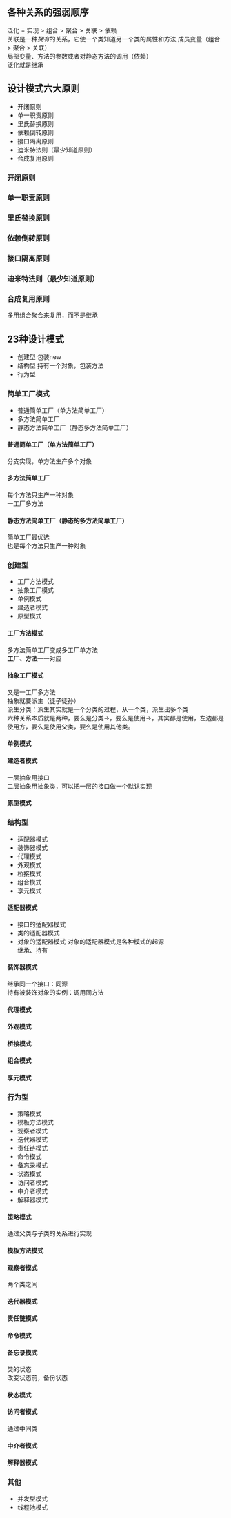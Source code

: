 ﻿## 各种关系的强弱顺序
泛化 = 实现 > 组合 > 聚合 > 关联 > 依赖  
关联是一种*拥有*的关系，它使一个类知道另一个类的属性和方法
成员变量（组合 > 聚合 > 关联）  
局部变量、方法的参数或者对静态方法的调用（依赖）  
泛化就是继承

## 设计模式六大原则
- 开闭原则
- 单一职责原则
- 里氏替换原则
- 依赖倒转原则
- 接口隔离原则
- 迪米特法则（最少知道原则）
- 合成复用原则
  
### 开闭原则

### 单一职责原则

### 里氏替换原则

### 依赖倒转原则

### 接口隔离原则

### 迪米特法则（最少知道原则）

### 合成复用原则
多用组合聚合来复用，而不是继承  

## 23种设计模式
- 创建型
包装new  
- 结构型
持有一个对象，包装方法  
- 行为型


### 简单工厂模式
- 普通简单工厂（单方法简单工厂）
- 多方法简单工厂
- 静态方法简单工厂（静态多方法简单工厂）

#### 普通简单工厂（单方法简单工厂）
分支实现，单方法生产多个对象  

#### 多方法简单工厂
每个方法只生产一种对象  
一工厂多方法  

#### 静态方法简单工厂（静态的多方法简单工厂）
简单工厂最优选  
也是每个方法只生产一种对象  

### 创建型
- 工厂方法模式
- 抽象工厂模式
- 单例模式
- 建造者模式
- 原型模式

#### 工厂方法模式
多方法简单工厂变成多工厂单方法  
**工厂、方法**一一对应  

#### 抽象工厂模式
又是一工厂多方法  
抽象就要派生（徒子徒孙）  
派生分类：派生其实就是一个分类的过程，从一个类，派生出多个类  
六种关系本质就是两种，要么是分类->，要么是使用->，其实都是使用，左边都是使用方，要么是使用父类，要么是使用其他类。

#### 单例模式

#### 建造者模式
一层抽象用接口  
二层抽象用抽象类，可以把一层的接口做一个默认实现  


#### 原型模式


### 结构型
- 适配器模式
- 装饰器模式
- 代理模式
- 外观模式
- 桥接模式
- 组合模式
- 享元模式

#### 适配器模式
- 接口的适配器模式
- 类的适配器模式
- 对象的适配器模式
对象的适配器模式是各种模式的起源  
继承、持有  



#### 装饰器模式
继承同一个接口：同源  
持有被装饰对象的实例：调用同方法  

#### 代理模式

#### 外观模式

#### 桥接模式

#### 组合模式

#### 享元模式


### 行为型
- 策略模式
- 模板方法模式
- 观察者模式
- 迭代器模式
- 责任链模式
- 命令模式
- 备忘录模式
- 状态模式
- 访问者模式
- 中介者模式
- 解释器模式


#### 策略模式
通过父类与子类的关系进行实现  

#### 模板方法模式

#### 观察者模式
两个类之间  

#### 迭代器模式

#### 责任链模式

#### 命令模式

#### 备忘录模式
类的状态  
改变状态前，备份状态  


#### 状态模式

#### 访问者模式
通过中间类  

#### 中介者模式

#### 解释器模式



### 其他
- 并发型模式
- 线程池模式